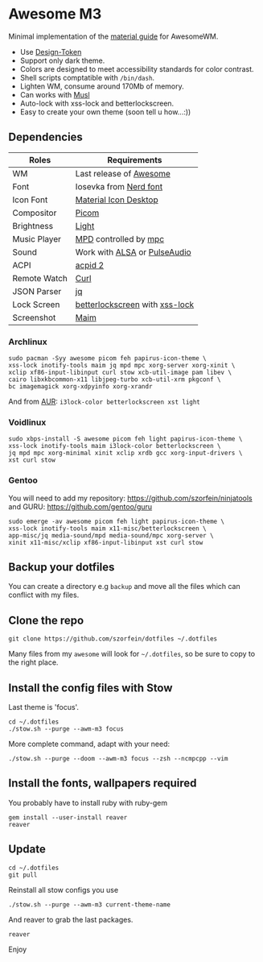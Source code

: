 # Awesome M3

Minimal implementation of the [material guide](https://m3.material.io/) for AwesomeWM.

+ Use [Design-Token](https://m3.material.io/foundations/design-tokens/overview)
+ Support only dark theme.
+ Colors are designed to meet accessibility standards for color contrast.
+ Shell scripts comptatible with `/bin/dash`.
+ Lighten WM, consume around 170Mb of memory.
+ Can works with [Musl](https://musl.libc.org/about.html)
+ Auto-lock with xss-lock and betterlockscreen.
+ Easy to create your own theme (soon tell u how...:))

## Dependencies

| Roles | Requirements |
|---|---|
| WM | Last release of [Awesome](https://github.com/awesomeWM/awesome) |
| Font | Iosevka from [Nerd font](https://github.com/ryanoasis/nerd-fonts) |
| Icon Font | [Material Icon Desktop](https://github.com/Templarian/MaterialDesign-Font) |
| Compositor | [Picom](https://github.com/yshui/picom) |
| Brightness | [Light](https://github.com/haikarainen/light) |
| Music Player | [MPD](https://www.musicpd.org/) controlled by [mpc](https://www.musicpd.org/clients/mpc/) |
| Sound | Work with [ALSA](https://www.alsa-project.org/main/index.php/Main_Page) or [PulseAudio](https://www.freedesktop.org/wiki/Software/PulseAudio/) |
| ACPI | [acpid 2](https://sourceforge.net/projects/acpid2/) |
| Remote Watch | [Curl](https://curl.haxx.se) |
| JSON Parser | [jq](https://github.com/stedolan/jq) |
| Lock Screen | [betterlockscreen](https://github.com/betterlockscreen/betterlockscreen) with [xss-lock](https://bitbucket.org/raymonad/xss-lock) |
| Screenshot | [Maim](https://github.com/naelstrof/maim) |

### Archlinux

    sudo pacman -Syy awesome picom feh papirus-icon-theme \
    xss-lock inotify-tools maim jq mpd mpc xorg-server xorg-xinit \
    xclip xf86-input-libinput curl stow xcb-util-image pam libev \
    cairo libxkbcommon-x11 libjpeg-turbo xcb-util-xrm pkgconf \
    bc imagemagick xorg-xdpyinfo xorg-xrandr

And from [AUR](https://aur.archlinux.org/): `i3lock-color betterlockscreen xst light`

### Voidlinux

    sudo xbps-install -S awesome picom feh light papirus-icon-theme \
    xss-lock inotify-tools maim i3lock-color betterlockscreen \
    jq mpd mpc xorg-minimal xinit xclip xrdb gcc xorg-input-drivers \
    xst curl stow

### Gentoo
You will need to add my repository: https://github.com/szorfein/ninjatools and GURU: https://github.com/gentoo/guru

    sudo emerge -av awesome picom feh light papirus-icon-theme \
    xss-lock inotify-tools maim x11-misc/betterlockscreen \
    app-misc/jq media-sound/mpd media-sound/mpc xorg-server \
    xinit x11-misc/xclip xf86-input-libinput xst curl stow

## Backup your dotfiles
You can create a directory e.g `backup` and move all the files which can conflict with my files.

## Clone the repo

    git clone https://github.com/szorfein/dotfiles ~/.dotfiles

Many files from my `awesome` will look for `~/.dotfiles`, so be sure to copy to the right place.

## Install the config files with Stow
Last theme is 'focus'.

    cd ~/.dotfiles
    ./stow.sh --purge --awm-m3 focus

More complete command, adapt with your need:

    ./stow.sh --purge --doom --awm-m3 focus --zsh --ncmpcpp --vim

## Install the fonts, wallpapers required
You probably have to install ruby with ruby-gem

    gem install --user-install reaver
    reaver

## Update

    cd ~/.dotfiles
    git pull

Reinstall all stow configs you use

    ./stow.sh --purge --awm-m3 current-theme-name

And reaver to grab the last packages.

    reaver

Enjoy
